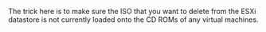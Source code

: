 The trick here is to make sure the ISO that you want to delete from the ESXi datastore is not currently loaded onto the CD ROMs of any virtual machines.